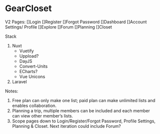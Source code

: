 # GearCloset
V2
Pages:
[]Login
[]Register
[]Forgot Password
[]Dashboard
[]Account Settings/ Profile
[]Explore
[]Forum
[]Planning
[]Closet

Stack
1. Nuxt
    * Vuetify
    * Uppload?
    * DayJS
    * Convert-Units
    * ECharts?
    * Vue Unicons
2. Laravel

Notes: 
1. Free plan can only make one list; paid plan can make unlimited lists and enables collaboration.
2. Planning a trip, multiple members can be included and each member can view other member’s lists.
3. Scope pages down to Login/Register/Forgot Password, Profile Settings, Planning & Closet. Next iteration could include Forum?
